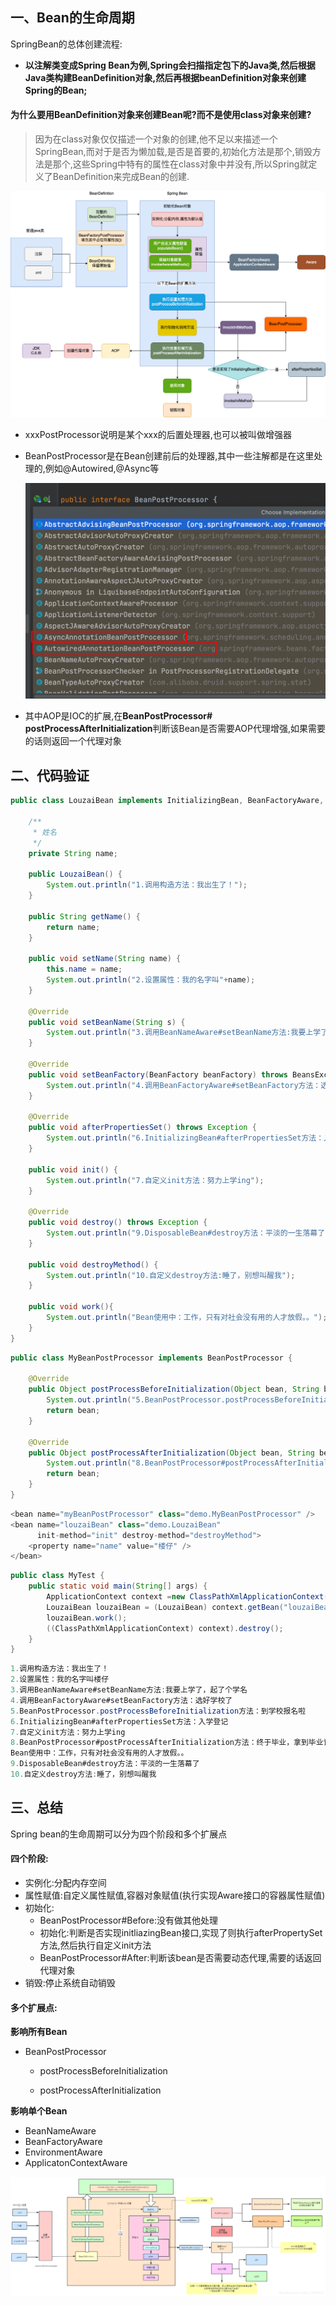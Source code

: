 ## 一、Bean的生命周期

SpringBean的总体创建流程:

- **以注解类变成Spring Bean为例,Spring会扫描指定包下的Java类,然后根据Java类构建BeanDefinition对象,然后再根据beanDefinition对象来创建Spring的Bean;**

#### 为什么要用BeanDefinition对象来创建Bean呢?而不是使用class对象来创建?

> 因为在class对象仅仅描述一个对象的创建,他不足以来描述一个SpringBean,而对于是否为懒加载,是否是首要的,初始化方法是那个,销毁方法是那个,这些Spring中特有的属性在class对象中并没有,所以Spring就定义了BeanDefinition来完成Bean的创建.



![image-20220906163218272](../../../assets/img/bean-01.png)

- xxxPostProcessor说明是某个xxx的后置处理器,也可以被叫做增强器

- BeanPostProcessor是在Bean创建前后的处理器,其中一些注解都是在这里处理的,例如@Autowired,@Async等

  <img src="../../../assets/img/bean-03.png" alt="image-20220906182506297" style="zoom: 50%;" />

- 其中AOP是IOC的扩展,在**BeanPostProcessor# postProcessAfterInitialization**判断该Bean是否需要AOP代理增强,如果需要的话则返回一个代理对象

## 二、代码验证

```java
public class LouzaiBean implements InitializingBean, BeanFactoryAware, BeanNameAware, DisposableBean {

    /**
     * 姓名
     */
    private String name;

    public LouzaiBean() {
        System.out.println("1.调用构造方法：我出生了！");
    }

    public String getName() {
        return name;
    }

    public void setName(String name) {
        this.name = name;
        System.out.println("2.设置属性：我的名字叫"+name);
    }

    @Override
    public void setBeanName(String s) {
        System.out.println("3.调用BeanNameAware#setBeanName方法:我要上学了，起了个学名");
    }

    @Override
    public void setBeanFactory(BeanFactory beanFactory) throws BeansException {
        System.out.println("4.调用BeanFactoryAware#setBeanFactory方法：选好学校了");
    }

    @Override
    public void afterPropertiesSet() throws Exception {
        System.out.println("6.InitializingBean#afterPropertiesSet方法：入学登记");
    }

    public void init() {
        System.out.println("7.自定义init方法：努力上学ing");
    }

    @Override
    public void destroy() throws Exception {
        System.out.println("9.DisposableBean#destroy方法：平淡的一生落幕了");
    }

    public void destroyMethod() {
        System.out.println("10.自定义destroy方法:睡了，别想叫醒我");
    }

    public void work(){
        System.out.println("Bean使用中：工作，只有对社会没有用的人才放假。。");
    }
}
```

```java
public class MyBeanPostProcessor implements BeanPostProcessor {

    @Override
    public Object postProcessBeforeInitialization(Object bean, String beanName) throws BeansException {
        System.out.println("5.BeanPostProcessor.postProcessBeforeInitialization方法：到学校报名啦");
        return bean;
    }

    @Override
    public Object postProcessAfterInitialization(Object bean, String beanName) throws BeansException {
        System.out.println("8.BeanPostProcessor#postProcessAfterInitialization方法：终于毕业，拿到毕业证啦！");
        return bean;
    }
}
```

```java
<bean name="myBeanPostProcessor" class="demo.MyBeanPostProcessor" />
<bean name="louzaiBean" class="demo.LouzaiBean"
      init-method="init" destroy-method="destroyMethod">
    <property name="name" value="楼仔" />
</bean>
```

```java
public class MyTest {
    public static void main(String[] args) {
        ApplicationContext context =new ClassPathXmlApplicationContext("classpath:applicationContext.xml");
        LouzaiBean louzaiBean = (LouzaiBean) context.getBean("louzaiBean");
        louzaiBean.work();
        ((ClassPathXmlApplicationContext) context).destroy();
    }
}
```

```java
1.调用构造方法：我出生了！
2.设置属性：我的名字叫楼仔
3.调用BeanNameAware#setBeanName方法:我要上学了，起了个学名
4.调用BeanFactoryAware#setBeanFactory方法：选好学校了
5.BeanPostProcessor.postProcessBeforeInitialization方法：到学校报名啦
6.InitializingBean#afterPropertiesSet方法：入学登记
7.自定义init方法：努力上学ing
8.BeanPostProcessor#postProcessAfterInitialization方法：终于毕业，拿到毕业证啦！
Bean使用中：工作，只有对社会没有用的人才放假。。
9.DisposableBean#destroy方法：平淡的一生落幕了
10.自定义destroy方法:睡了，别想叫醒我
```

## 三、总结

Spring bean的生命周期可以分为四个阶段和多个扩展点

#### 四个阶段:

- 实例化:分配内存空间
- 属性赋值:自定义属性赋值,容器对象赋值(执行实现Aware接口的容器属性赋值)
- 初始化:
  - BeanPostProcessor#Before:没有做其他处理
  - 初始化:判断是否实现initliazingBean接口,实现了则执行afterPropertySet方法,然后执行自定义init方法
  - BeanPostProcessor#After:判断该bean是否需要动态代理,需要的话返回代理对象
- 销毁:停止系统自动销毁

#### 多个扩展点:

**影响所有Bean**

- BeanPostProcessor

  - postProcessBeforeInitialization

  - postProcessAfterInitialization

**影响单个Bean**

- BeanNameAware
- BeanFactoryAware
- EnvironmentAware
- ApplicatonContextAware

![img](../../../assets/img/spring-05.png)